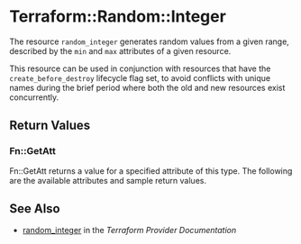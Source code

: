 # Terraform::Random::Integer

The resource `random_integer` generates random values from a given range, described by the `min` and `max` attributes of a given resource.

This resource can be used in conjunction with resources that have
the `create_before_destroy` lifecycle flag set, to avoid conflicts with
unique names during the brief period where both the old and new resources
exist concurrently.

## Return Values

### Fn::GetAtt

Fn::GetAtt returns a value for a specified attribute of this type. The following are the available attributes and sample return values.

## See Also

* [random_integer](https://www.terraform.io/docs/providers/random/r/integer.html) in the _Terraform Provider Documentation_